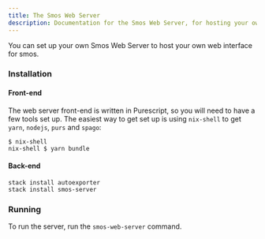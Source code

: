 ```yaml
---
title: The Smos Web Server
description: Documentation for the Smos Web Server, for hosting your own Smos in the browser
---
```


You can set up your own Smos Web Server to host your own web interface for smos.

### Installation

#### Front-end

The web server front-end is written in Purescript, so you will need to have a few tools set up.
The easiest way to get set up is using `nix-shell` to get `yarn`, `nodejs`, `purs` and `spago`:

```
$ nix-shell
nix-shell $ yarn bundle
```

#### Back-end

```
stack install autoexporter
stack install smos-server
```

### Running

To run the server, run the `smos-web-server` command.
